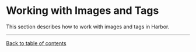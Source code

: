 # Working with Images and Tags

This section describes how to work with images and tags in Harbor.

----------

[Back to table of contents](../index.md)
